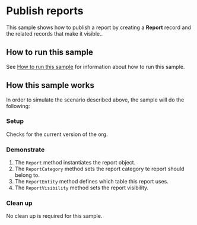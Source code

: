 # Publish reports

This sample shows how to publish a report by creating a **Report** record and the related records that make it visible..

## How to run this sample

See [How to run this sample](https://github.com/microsoft/PowerApps-Samples/blob/master/dataverse/README.md) for information about how to run this sample.

## How this sample works

In order to simulate the scenario described above, the sample will do the following:

### Setup

Checks for the current version of the org.

### Demonstrate

1. The `Report` method instantiates the report object.
2. The `ReportCategory` method sets the report category te report should belong to.
3. The `ReportEntity` method defines which table this report uses.
4. The `ReportVisibility` method sets the report visibility.

### Clean up

No clean up is required for this sample.
